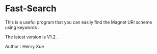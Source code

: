 # Fast-Search
This is a useful program that you can easily find the Magnet URI scheme using keywords . 

The latest version is V1.2 .

Author : Henry Xue 
